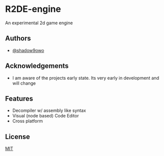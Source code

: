 # R2DE-engine

An experimental 2d game engine

## Authors

- [@shadow9owo](https://github.com/shadow9owo)


## Acknowledgements

 - I am aware of the projects early state. Its very early in development and will change
## Features

- Decompiler w/ assembly like syntax
- Visual (node based) Code Editor
- Cross platform


## License

[MIT](https://choosealicense.com/licenses/mit/)

